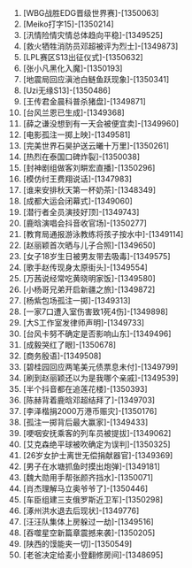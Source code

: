 
1. [WBG战胜EDG晋级世界赛]-[1350063]
1. [Meiko打字15]-[1350214]
1. [汛情险情灾情总体趋向平稳]-[1349525]
1. [救火牺牲消防员邓超被评为烈士]-[1349873]
1. [LPL赛区S13出征仪式]-[1350632]
1. [张小凡黑化入魔]-[1350193]
1. [地震局回应滇池白鲢鱼跃现象]-[1350341]
1. [Uzi无缘S13]-[1350486]
1. [王传君金晨科普杀猪盘]-[1349871]
1. [台风兰恩已生成]-[1349368]
1. [薛之谦没想到有一天会被便宜卖]-[1349960]
1. [电影孤注一掷上映]-[1349581]
1. [完美世界石昊护送云曦十万里]-[1350261]
1. [热烈在泰国口碑炸裂]-[1350038]
1. [封神剧组做客刘畊宏直播]-[1350296]
1. [模仿纣王费翔说话]-[1347983]
1. [谁来安排秋天第一杯奶茶]-[1348349]
1. [成都大运会闭幕式]-[1349060]
1. [潜行者全员演技好顶]-[1349743]
1. [鹿晗演唱会抖音收官场]-[1350277]
1. [教育局通报游泳教练将孩子按水中]-[1349114]
1. [赵丽颖首次晒与儿子合照]-[1349650]
1. [女子18岁生日被男友带去吸毒]-[1349575]
1. [歌手赵传现身太原街头]-[1349554]
1. [万茜说经常吃黄晓明家饭]-[1349580]
1. [小杨哥兄弟开启新疆之旅]-[1349872]
1. [杨紫包场孤注一掷]-[1349313]
1. [一家7口遭入室伤害致1死4伤]-[1349898]
1. [大S工作室发律师声明]-[1349733]
1. [台风卡努不确定是否影响山东]-[1349496]
1. [成毅哭红了眼]-[1350678]
1. [商务殷语]-[1349508]
1. [碧桂园回应两笔美元债票息未付]-[1349799]
1. [刷到赵丽颖还以为是我哪个亲戚]-[1349539]
1. [半个抖音都在追莲花楼]-[1350393]
1. [陈赫背着鹿晗邓超结拜了]-[1349703]
1. [李泽楷捐2000万港币赈灾]-[1350176]
1. [孤注一掷背后最大赢家]-[1349433]
1. [哽咽安抚乘客的列车员被提拔]-[1349062]
1. [艾克森绝平球被吹确定为误判]-[1350325]
1. [26岁女护士离世无偿捐献器官]-[1349369]
1. [男子在水塘抓鱼时摸出炮弹]-[1349181]
1. [魏大勋用手帮张颜齐挡水]-[1350071]
1. [肖杰理解马立奥爷爷了]-[1350446]
1. [车臣组建三支俄罗斯近卫军]-[1350298]
1. [涿州洪水退去后现状]-[1349776]
1. [汪汪队集体上房躲过一劫]-[1349516]
1. [吞噬星空新篇章震撼来袭]-[1350205]
1. [陕西的馍能夹一切]-[1350549]
1. [老爸决定给麦小登翻修房间]-[1348695]